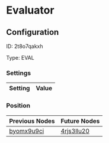 # Evaluator
## Configuration
ID:  2t8o7qakxh

Type: EVAL 


### Settings
| Setting | Value  |
| :------------------------ | ---------------------------------------- |
 




### Position
| Previous Nodes | Future Nodes |
| :------------- | ------------ |
| [byomx9u9ci](./byomx9u9ci.md) | [4rjs3llu20](./4rjs3llu20.md) |